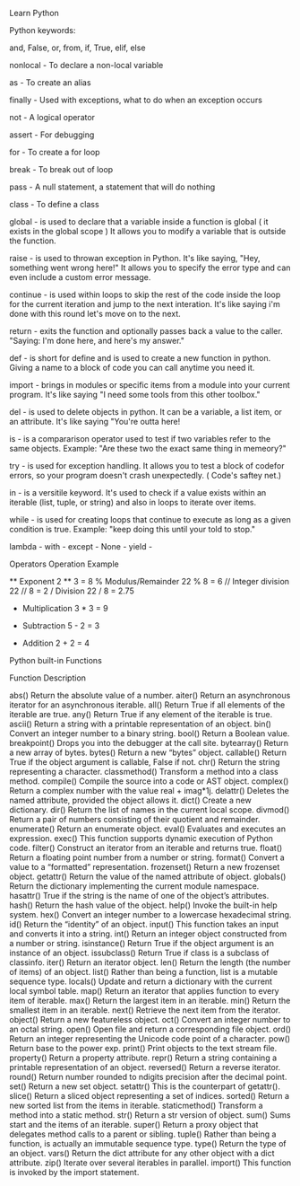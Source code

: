 Learn Python

Python keywords:

and, False, or, from, if, True, elif, else

nonlocal - To declare a non-local variable

as - To create an alias

finally - Used with exceptions, what to do when an exception occurs

not - A logical operator

assert - For debugging

for - To create a for loop

break - To break out of  loop

pass -  A null statement, a statement that will do nothing

class -  To define a class

global - is used to declare that a variable inside a function is global ( it exists in the global scope ) It allows you to modify a variable that is outside the function.

raise - is used to throwan exception in Python. It's like saying, "Hey, something went wrong here!" It allows you to specify the error type and can even include a custom error message. 

continue - is used within loops to skip the rest of the code inside the loop for the current iteration and jump to the next interation. It's like saying i'm done with this round let's move on to the next.

return -  exits the function and optionally passes back a value to the caller. "Saying: I'm done here, and here's my answer."

def - is short for define and is used to create a new function in python. Giving a name to a block of code you can call anytime you need it.

import - brings in modules or specific items from a module into your current program. It's like saying "I need some tools from this other toolbox."

del -  is used to delete objects in python. It can be a variable, a list item, or an attribute. It's like saying "You're outta here!

is - is a compararison operator used to test if two variables refer to the same objects. Example: "Are these two the exact same thing in memeory?"

try - is used for exception handling. It allows you to test a block of codefor errors, so your program doesn't crash unexpectedly. ( Code's saftey net.)

in - is a versitile keyword. It's used to check if a value exists within an iterable (list, tuple, or string) and also in loops to iterate over items.

while -  is used for creating loops that continue to execute as long as a given condition is true. Example: "keep doing this until your told to stop."

lambda - 
with - 
except - 
None - 
yield - 

Operators	Operation	Example

**	Exponent	2 ** 3 = 8
%	Modulus/Remainder	22 % 8 = 6
//	Integer division	22 // 8 = 2
/	Division	22 / 8 = 2.75
*	Multiplication	3 * 3 = 9
-	Subtraction	5 - 2 = 3
+	Addition	2 + 2 = 4

Python built-in Functions

Function	Description


abs()	Return the absolute value of a number.
aiter()	Return an asynchronous iterator for an asynchronous iterable.
all()	Return True if all elements of the iterable are true.
any()	Return True if any element of the iterable is true.
ascii()	Return a string with a printable representation of an object.
bin()	Convert an integer number to a binary string.
bool()	Return a Boolean value.
breakpoint()	Drops you into the debugger at the call site.
bytearray()	Return a new array of bytes.
bytes()	Return a new “bytes” object.
callable()	Return True if the object argument is callable, False if not.
chr()	Return the string representing a character.
classmethod()	Transform a method into a class method.
compile()	Compile the source into a code or AST object.
complex()	Return a complex number with the value real + imag*1j.
delattr()	Deletes the named attribute, provided the object allows it.
dict()	Create a new dictionary.
dir()	Return the list of names in the current local scope.
divmod()	Return a pair of numbers consisting of their quotient and remainder.
enumerate()	Return an enumerate object.
eval()	Evaluates and executes an expression.
exec()	This function supports dynamic execution of Python code.
filter()	Construct an iterator from an iterable and returns true.
float()	Return a floating point number from a number or string.
format()	Convert a value to a “formatted” representation.
frozenset()	Return a new frozenset object.
getattr()	Return the value of the named attribute of object.
globals()	Return the dictionary implementing the current module namespace.
hasattr()	True if the string is the name of one of the object’s attributes.
hash()	Return the hash value of the object.
help()	Invoke the built-in help system.
hex()	Convert an integer number to a lowercase hexadecimal string.
id()	Return the “identity” of an object.
input()	This function takes an input and converts it into a string.
int()	Return an integer object constructed from a number or string.
isinstance()	Return True if the object argument is an instance of an object.
issubclass()	Return True if class is a subclass of classinfo.
iter()	Return an iterator object.
len()	Return the length (the number of items) of an object.
list()	Rather than being a function, list is a mutable sequence type.
locals()	Update and return a dictionary with the current local symbol table.
map()	Return an iterator that applies function to every item of iterable.
max()	Return the largest item in an iterable.
min()	Return the smallest item in an iterable.
next()	Retrieve the next item from the iterator.
object()	Return a new featureless object.
oct()	Convert an integer number to an octal string.
open()	Open file and return a corresponding file object.
ord()	Return an integer representing the Unicode code point of a character.
pow()	Return base to the power exp.
print()	Print objects to the text stream file.
property()	Return a property attribute.
repr()	Return a string containing a printable representation of an object.
reversed()	Return a reverse iterator.
round()	Return number rounded to ndigits precision after the decimal point.
set()	Return a new set object.
setattr()	This is the counterpart of getattr().
slice()	Return a sliced object representing a set of indices.
sorted()	Return a new sorted list from the items in iterable.
staticmethod()	Transform a method into a static method.
str()	Return a str version of object.
sum()	Sums start and the items of an iterable.
super()	Return a proxy object that delegates method calls to a parent or sibling.
tuple()	Rather than being a function, is actually an immutable sequence type.
type()	Return the type of an object.
vars()	Return the dict attribute for any other object with a dict attribute.
zip()	Iterate over several iterables in parallel.
import()	This function is invoked by the import statement.


